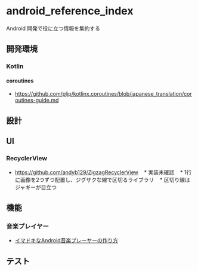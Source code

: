 # android_reference_index

Android 開発で役に立つ情報を集約する

## 開発環境

### Kotlin

#### coroutines

* https://github.com/pljp/kotlinx.coroutines/blob/japanese_translation/coroutines-guide.md

## 設計

## UI

### RecyclerView

* https://github.com/andyb129/ZigzagRecyclerView
    * 実装未確認
    * 1行に画像を2つずつ配置し、ジグザクな線で区切るライブラリ
    * 区切り線はジャギーが目立つ

## 機能

### 音楽プレイヤー

* [イマドキなAndroid音楽プレーヤーの作り方](https://qiita.com/siy1121/items/f01167186a6677c22435)

## テスト
